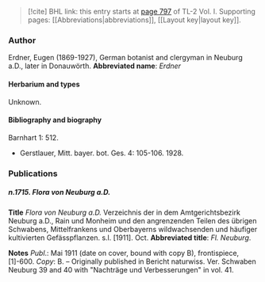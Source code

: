 > [!cite] BHL link: this entry starts at [page 797](https://www.biodiversitylibrary.org/page/33120928) of TL-2 Vol. I.
> Supporting pages: [[Abbreviations|abbreviations]], [[Layout key|layout key]].

### Author

Erdner, Eugen (1869-1927), German botanist and clergyman in Neuburg a.D., later in Donauwörth. 
**Abbreviated name**: *Erdner*

#### Herbarium and types

Unknown.

#### Bibliography and biography

Barnhart 1: 512.
- Gerstlauer, Mitt. bayer. bot. Ges. 4: 105-106. 1928.

### Publications

##### n.1715. Flora von Neuburg a.D.

**Title**
*Flora von Neuburg a.D.* Verzeichnis der in dem Amtgerichtsbezirk Neuburg a.D., Rain und Monheim und den angrenzenden Teilen des übrigen Schwabens, Mittelfrankens und Oberbayerns wildwachsenden und häufiger kultivierten Gefässpflanzen. s.l. \[1911\]. Oct.
**Abbreviated title**: *Fl. Neuburg*.

**Notes**
*Publ*.: Mai 1911 (date on cover, bound with copy B), frontispiece, \[1\]-600. *Copy*: B. – Originally published in Bericht naturwiss. Ver. Schwaben Neuburg 39 and 40 with "Nachträge und Verbesserungen" in vol. 41.

